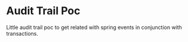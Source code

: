<h1>Audit Trail Poc </h1>

Little audit trail poc to get related with spring events in conjunction with transactions.